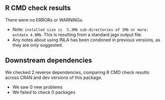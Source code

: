 ## R CMD check results
There were no ERRORs or WARNINGs. 

* Note: `installed size is  5.3Mb sub-directories of 1Mb or more: extdata 4.0Mb`. This is resulting from a standard jags output file.
* Any notes about using INLA has been condoned in previous versions, as they are only suggested.


## Downstream dependencies

We checked 2 reverse dependencies, comparing R CMD check results across CRAN and dev versions of this package.

* We saw 0 new problems
* We failed to check 0 packages
